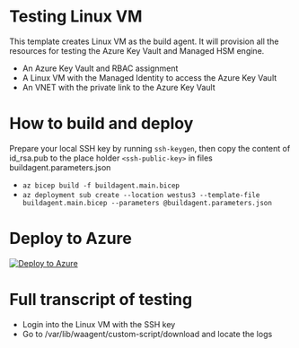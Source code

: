 # Testing Linux VM
This template creates Linux VM as the build agent. It will provision all the resources for testing the Azure Key Vault and Managed HSM engine.
- An Azure Key Vault and RBAC assignment
- A Linux VM with the Managed Identity to access the Azure Key Vault
- An VNET with the private link to the Azure Key Vault

# How to build and deploy
Prepare your local SSH key by running `ssh-keygen`, then copy the content of id_rsa.pub to the place holder `<ssh-public-key>` in files buildagent.parameters.json
- `az bicep build -f buildagent.main.bicep`
- `az deployment sub create --location westus3 --template-file buildagent.main.bicep --parameters @buildagent.parameters.json`

# Deploy to Azure
[![Deploy to Azure](https://aka.ms/deploytoazurebutton)](https://portal.azure.com/#create/Microsoft.Template/uri/https%3A%2F%2Fraw.githubusercontent.com%2Fmicrosoft%2FAzureKeyVaultManagedHSMEngine%2Fmain%2Flinuxvm-build-agent%2Fbuildagent.main.json)

# Full transcript of testing
- Login into the Linux VM with the SSH key
- Go to /var/lib/waagent/custom-script/download and locate the logs
